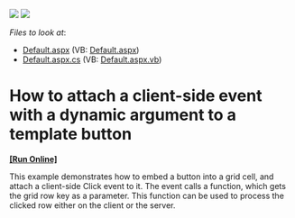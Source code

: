 <!-- default badges list -->
[![](https://img.shields.io/badge/Open_in_DevExpress_Support_Center-FF7200?style=flat-square&logo=DevExpress&logoColor=white)](https://supportcenter.devexpress.com/ticket/details/E1295)
[![](https://img.shields.io/badge/📖_How_to_use_DevExpress_Examples-e9f6fc?style=flat-square)](https://docs.devexpress.com/GeneralInformation/403183)
<!-- default badges end -->
<!-- default file list -->
*Files to look at*:

* [Default.aspx](./CS/ButtonColumnFiresClientScriptWithRowId/Default.aspx) (VB: [Default.aspx](./VB/ButtonColumnFiresClientScriptWithRowId/Default.aspx))
* [Default.aspx.cs](./CS/ButtonColumnFiresClientScriptWithRowId/Default.aspx.cs) (VB: [Default.aspx.vb](./VB/ButtonColumnFiresClientScriptWithRowId/Default.aspx.vb))
<!-- default file list end -->
# How to attach a client-side event with a dynamic argument to a template button
<!-- run online -->
**[[Run Online]](https://codecentral.devexpress.com/e1295/)**
<!-- run online end -->


<p>This example demonstrates how to embed a button into a grid cell, and attach a client-side Click event to it. The event calls a function, which gets the grid row key as a parameter. This function can be used to process the clicked row either on the client or the server.</p>

<br/>


